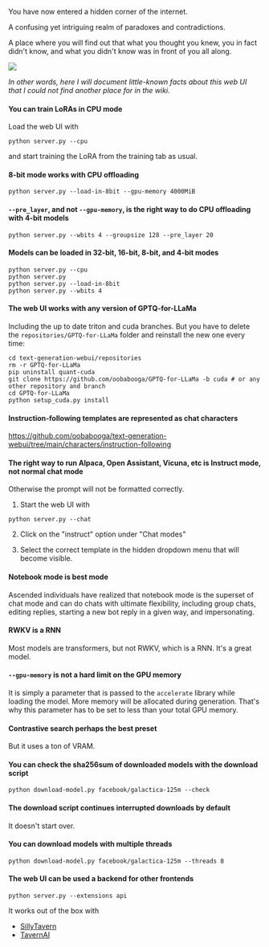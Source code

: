 You have now entered a hidden corner of the internet.

A confusing yet intriguing realm of paradoxes and contradictions.

A place where you will find out that what you thought you knew, you in fact didn't know, and what you didn't know was in front of you all along.

![](https://i.pinimg.com/originals/6e/e2/7b/6ee27bad351d3aca470d80f1033ba9c6.jpg)

*In other words, here I will document little-known facts about this web UI that I could not find another place for in the wiki.*

#### You can train LoRAs in CPU mode

Load the web UI with

```
python server.py --cpu
```

and start training the LoRA from the training tab as usual.

#### 8-bit mode works with CPU offloading

```
python server.py --load-in-8bit --gpu-memory 4000MiB
```

#### `--pre_layer`, and not `--gpu-memory`, is the right way to do CPU offloading with 4-bit models

```
python server.py --wbits 4 --groupsize 128 --pre_layer 20
```

#### Models can be loaded in 32-bit, 16-bit, 8-bit, and 4-bit modes

```
python server.py --cpu
python server.py
python server.py --load-in-8bit
python server.py --wbits 4
```

#### The web UI works with any version of GPTQ-for-LLaMa

Including the up to date triton and cuda branches. But you have to delete the `repositories/GPTQ-for-LLaMa` folder and reinstall the new one every time:

```
cd text-generation-webui/repositories
rm -r GPTQ-for-LLaMa
pip uninstall quant-cuda
git clone https://github.com/oobabooga/GPTQ-for-LLaMa -b cuda # or any other repository and branch
cd GPTQ-for-LLaMa
python setup_cuda.py install
```

#### Instruction-following templates are represented as chat characters

https://github.com/oobabooga/text-generation-webui/tree/main/characters/instruction-following

#### The right way to run Alpaca, Open Assistant, Vicuna, etc is Instruct mode, not normal chat mode

Otherwise the prompt will not be formatted correctly.

1. Start the web UI with

```
python server.py --chat
```

2. Click on the "instruct" option under "Chat modes"

3. Select the correct template in the hidden dropdown menu that will become visible. 

#### Notebook mode is best mode

Ascended individuals have realized that notebook mode is the superset of chat mode and can do chats with ultimate flexibility, including group chats, editing replies, starting a new bot reply in a given way, and impersonating.

#### RWKV is a RNN 

Most models are transformers, but not RWKV, which is a RNN. It's a great model.

#### `--gpu-memory` is not a hard limit on the GPU memory

It is simply a parameter that is passed to the `accelerate` library while loading the model. More memory will be allocated during generation. That's why this parameter has to be set to less than your total GPU memory.

#### Contrastive search perhaps the best preset

But it uses a ton of VRAM.

#### You can check the sha256sum of downloaded models with the download script

```
python download-model.py facebook/galactica-125m --check
```

#### The download script continues interrupted downloads by default

It doesn't start over.

#### You can download models with multiple threads

```
python download-model.py facebook/galactica-125m --threads 8
```

#### The web UI can be used a backend for other frontends

```
python server.py --extensions api
```

It works out of the box with

* [SillyTavern](https://github.com/Cohee1207/SillyTavern)
* [TavernAI](https://github.com/TavernAI/TavernAI)